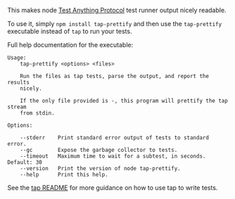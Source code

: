 This makes node [Test Anything Protocol][tap] test runner output
nicely readable.

To use it, simply `npm install tap-prettify` and then use the
`tap-prettify` executable instead of `tap` to run your tests.

Full help documentation for the executable:

```
Usage:
    tap-prettify <options> <files>

    Run the files as tap tests, parse the output, and report the results
    nicely.

    If the only file provided is -, this program will prettify the tap stream
    from stdin.

Options:

    --stderr    Print standard error output of tests to standard error.
    --gc        Expose the garbage collector to tests.
    --timeout   Maximum time to wait for a subtest, in seconds. Default: 30
    --version   Print the version of node tap-prettify.
    --help      Print this help.
```

See the [tap README][] for more guidance on how to use tap to write tests.

  [tap]: https://github.com/isaacs/node-tap
  [tap README]: https://github.com/isaacs/node-tap#readme
